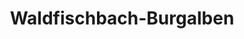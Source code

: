 ---
title: Waldfischbach-Burgalben
url: /waldfischbach-burgalben/
latitude: 49.281
longitude: 7.628
---